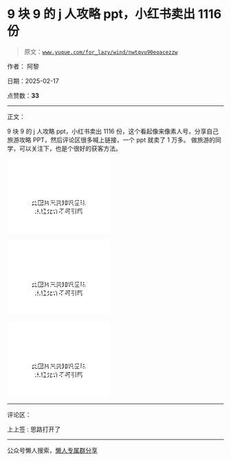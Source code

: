 # 9 块 9 的 j 人攻略 ppt，小红书卖出 1116 份

> 原文：[`www.yuque.com/for_lazy/wind/nwtqvu90eoacezzw`](https://www.yuque.com/for_lazy/wind/nwtqvu90eoacezzw)

作者： 阿黎

日期：2025-02-17

点赞数：**33**

* * *

正文：

9 块 9 的 j 人攻略 ppt，小红书卖出 1116 份，这个看起像来像素人号，分享自己旅游攻略 PPT，然后评论区很多喊上链接，一个 ppt 就卖了 1 万多。
做旅游的同学，可以关注下，也是个很好的获客方法。

![](img/79fe19ad018f764cf59402c78011a546.png "None")

![](img/243e6fb5943ca01726ebf9568614b1a2.png "None")

![](img/f1079e57253cd691d2ef4c338def31f8.png "None")

* * *

评论区：

上上签 : 思路打开了

* * *

公众号懒人搜索，[懒人专属群分享](https://lazybook.fun/#/blog/group)